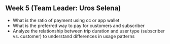## Week 5 (Team Leader: Uros Selena)
- What is the ratio of payment using cc or app wallet
- What is the preferred way to pay for customers and subscriber
- Analyze the relationship between trip duration and user type (subscriber vs. customer) to understand differences in usage patterns
